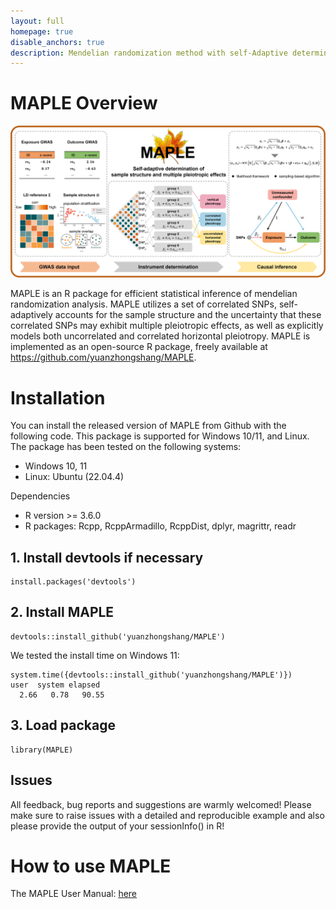 ```yaml
---
layout: full
homepage: true
disable_anchors: true
description: Mendelian randomization method with self-Adaptive determination of samPle structure and multiple pLEiotropic effects
---
```

# MAPLE Overview

![](MAPLE.png)

MAPLE is an R package for efficient statistical inference of mendelian randomization analysis. MAPLE utilizes a set of correlated SNPs, self-adaptively accounts for the sample structure and the uncertainty that these correlated SNPs may exhibit multiple pleiotropic effects, as well as explicitly models both uncorrelated and correlated horizontal pleiotropy. MAPLE is implemented as an open-source R package, freely available at <https://github.com/yuanzhongshang/MAPLE>.

# Installation
You can install the released version of MAPLE from Github with the following code. This package is supported for Windows 10/11, and Linux. The package has been tested on the following systems:
* Windows 10, 11
* Linux: Ubuntu (22.04.4)

Dependencies

* R version >= 3.6.0
* R packages: Rcpp, RcppArmadillo, RcppDist, dplyr, magrittr, readr

## 1. Install devtools if necessary

```
install.packages('devtools')
```

## 2. Install MAPLE

```
devtools::install_github('yuanzhongshang/MAPLE')
```

We tested the install time on Windows 11:
```
system.time({devtools::install_github('yuanzhongshang/MAPLE')})
user  system elapsed
  2.66   0.78   90.55
```

## 3. Load package

```
library(MAPLE)
```

## Issues

All feedback, bug reports and suggestions are warmly welcomed! Please make sure to raise issues with a detailed and reproducible example and also please provide the output of your sessionInfo() in R!

# How to use MAPLE
The MAPLE User Manual: [here](MAPLE_user_manual.pdf)
